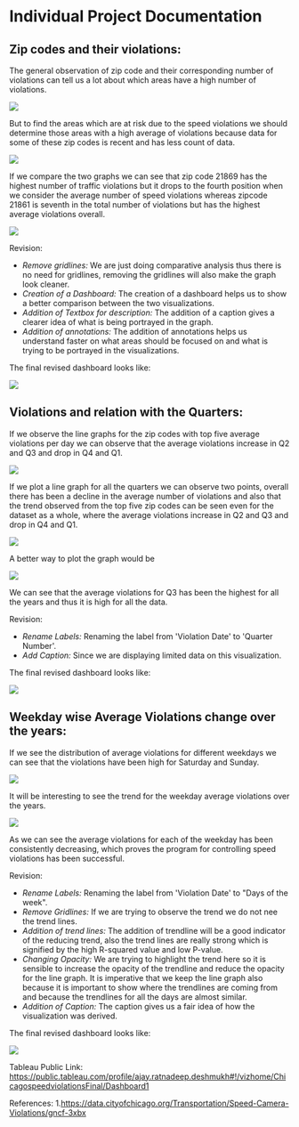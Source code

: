 # Individual Project Documentation


## Zip codes and their violations:
The general observation of zip code and their corresponding number of violations can tell us a lot about which areas have a high number of violations.

![](Images/Screenshot(85).png)

But to find the areas which are at risk due to the speed violations we should determine those areas with a high average of violations because data for some of these zip codes is recent and has less count of data.

![](Images/Screenshot(88).png)

If we compare the two graphs we can see that zip code 21869 has the highest number of traffic violations but it drops to the fourth position when we consider the average number of speed violations whereas zipcode 21861 is seventh in the total number of violations but has the highest average violations overall. 

![](Images/abc.jpg)

Revision:
* *Remove gridlines:* We are just doing comparative analysis thus there is no need for gridlines, removing the gridlines will also make the graph look cleaner.
* *Creation of a Dashboard:* The creation of a dashboard helps us to show a better comparison between the two visualizations.
* *Addition of Textbox for description:* The addition of a caption gives a clearer idea of what is being portrayed in the graph. 
* *Addition of annotations:* The addition of annotations helps us understand faster on what areas should be focused on and what is trying to be portrayed in the visualizations.

The final revised dashboard looks like:

![](Images/Screenshot(102).png)


## Violations and relation with the Quarters:
If we observe the line graphs for the zip codes with top five average violations per day we can observe that the average violations increase in Q2 and Q3 and drop in Q4 and Q1.

![](Images/Screenshot(93).png)

If we plot a line graph for all the quarters we can observe two points, overall there has been a decline in the average number of violations and also that the trend observed from the top five zip codes can be seen even for the dataset as a whole, where the average violations increase in Q2 and Q3 and drop in Q4 and Q1.

![](Images/Screenshot(94).png)

A better way to plot the graph would be

![](Images/Screenshot(90).png) 

We can see that the average violations for Q3 has been the highest for all the years and thus it is high for all the data.

Revision: 
* *Rename Labels:* Renaming the label from 'Violation Date' to 'Quarter Number'.
* *Add Caption:* Since we are displaying limited data on this visualization.

The final revised dashboard looks like:

![](Images/Screenshot(103).png)


## Weekday wise Average Violations change over the years:

If we see the distribution of average violations for different weekdays we can see that the violations have been high for Saturday and Sunday.

![](Images/Screenshot(99).png) 

It will be interesting to see the trend for the weekday average violations over the years.

![](Images/Screenshot(98).png) 

As we can see the average violations for each of the weekday has been consistently decreasing, which proves the program for controlling speed violations has been successful.

Revision: 
* *Rename Labels:* Renaming the label from 'Violation Date' to "Days of the week". 
* *Remove Gridlines:* If we are trying to observe the trend we do not nee the trend lines.
* *Addition of trend lines:* The addition of trendline will be a good indicator of the reducing trend, also the trend lines are really strong which is signified by the high R-squared value and low P-value. 
* *Changing Opacity:* We are trying to highlight the trend here so it is sensible to increase the opacity of the trendline and reduce the opacity for the line graph. It is imperative that we keep the line graph also because it is important to show where the trendlines are coming from and because the trendlines for all the days are almost similar.
* *Addition of Caption:* The caption gives us a fair idea of how the visualization was derived.

The final revised dashboard looks like:

![](Images/Screenshot(105).png)


Tableau Public Link:
https://public.tableau.com/profile/ajay.ratnadeep.deshmukh#!/vizhome/ChicagospeedviolationsFinal/Dashboard1

References:
1.https://data.cityofchicago.org/Transportation/Speed-Camera-Violations/gncf-3xbx
